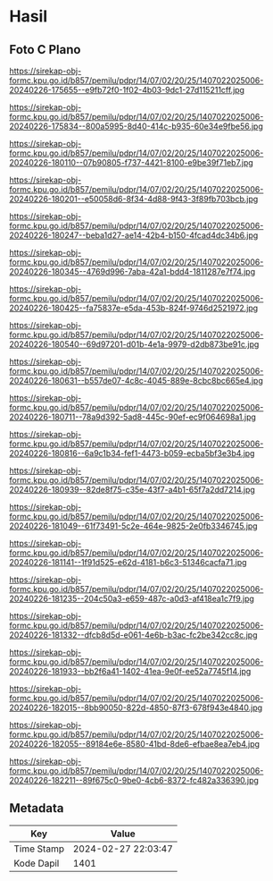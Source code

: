 # Hasil

## Foto C Plano

https://sirekap-obj-formc.kpu.go.id/b857/pemilu/pdpr/14/07/02/20/25/1407022025006-20240226-175655--e9fb72f0-1f02-4b03-9dc1-27d115211cff.jpg

https://sirekap-obj-formc.kpu.go.id/b857/pemilu/pdpr/14/07/02/20/25/1407022025006-20240226-175834--800a5995-8d40-414c-b935-60e34e9fbe56.jpg

https://sirekap-obj-formc.kpu.go.id/b857/pemilu/pdpr/14/07/02/20/25/1407022025006-20240226-180110--07b90805-f737-4421-8100-e9be39f71eb7.jpg

https://sirekap-obj-formc.kpu.go.id/b857/pemilu/pdpr/14/07/02/20/25/1407022025006-20240226-180201--e50058d6-8f34-4d88-9f43-3f89fb703bcb.jpg

https://sirekap-obj-formc.kpu.go.id/b857/pemilu/pdpr/14/07/02/20/25/1407022025006-20240226-180247--beba1d27-ae14-42b4-b150-4fcad4dc34b6.jpg

https://sirekap-obj-formc.kpu.go.id/b857/pemilu/pdpr/14/07/02/20/25/1407022025006-20240226-180345--4769d996-7aba-42a1-bdd4-1811287e7f74.jpg

https://sirekap-obj-formc.kpu.go.id/b857/pemilu/pdpr/14/07/02/20/25/1407022025006-20240226-180425--fa75837e-e5da-453b-824f-9746d2521972.jpg

https://sirekap-obj-formc.kpu.go.id/b857/pemilu/pdpr/14/07/02/20/25/1407022025006-20240226-180540--69d97201-d01b-4e1a-9979-d2db873be91c.jpg

https://sirekap-obj-formc.kpu.go.id/b857/pemilu/pdpr/14/07/02/20/25/1407022025006-20240226-180631--b557de07-4c8c-4045-889e-8cbc8bc665e4.jpg

https://sirekap-obj-formc.kpu.go.id/b857/pemilu/pdpr/14/07/02/20/25/1407022025006-20240226-180711--78a9d392-5ad8-445c-90ef-ec9f064698a1.jpg

https://sirekap-obj-formc.kpu.go.id/b857/pemilu/pdpr/14/07/02/20/25/1407022025006-20240226-180816--6a9c1b34-fef1-4473-b059-ecba5bf3e3b4.jpg

https://sirekap-obj-formc.kpu.go.id/b857/pemilu/pdpr/14/07/02/20/25/1407022025006-20240226-180939--82de8f75-c35e-43f7-a4b1-65f7a2dd7214.jpg

https://sirekap-obj-formc.kpu.go.id/b857/pemilu/pdpr/14/07/02/20/25/1407022025006-20240226-181049--61f73491-5c2e-464e-9825-2e0fb3346745.jpg

https://sirekap-obj-formc.kpu.go.id/b857/pemilu/pdpr/14/07/02/20/25/1407022025006-20240226-181141--1f91d525-e62d-4181-b6c3-51346cacfa71.jpg

https://sirekap-obj-formc.kpu.go.id/b857/pemilu/pdpr/14/07/02/20/25/1407022025006-20240226-181235--204c50a3-e659-487c-a0d3-af418ea1c7f9.jpg

https://sirekap-obj-formc.kpu.go.id/b857/pemilu/pdpr/14/07/02/20/25/1407022025006-20240226-181332--dfcb8d5d-e061-4e6b-b3ac-fc2be342cc8c.jpg

https://sirekap-obj-formc.kpu.go.id/b857/pemilu/pdpr/14/07/02/20/25/1407022025006-20240226-181933--bb2f6a41-1402-41ea-9e0f-ee52a7745f14.jpg

https://sirekap-obj-formc.kpu.go.id/b857/pemilu/pdpr/14/07/02/20/25/1407022025006-20240226-182015--8bb90050-822d-4850-87f3-678f943e4840.jpg

https://sirekap-obj-formc.kpu.go.id/b857/pemilu/pdpr/14/07/02/20/25/1407022025006-20240226-182055--89184e6e-8580-41bd-8de6-efbae8ea7eb4.jpg

https://sirekap-obj-formc.kpu.go.id/b857/pemilu/pdpr/14/07/02/20/25/1407022025006-20240226-182211--89f675c0-9be0-4cb6-8372-fc482a336390.jpg


## Metadata

| Key        | Value               |
| ---------- | ------------------- |
| Time Stamp | 2024-02-27 22:03:47 |
| Kode Dapil | 1401                |



